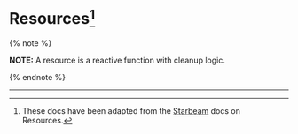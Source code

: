 # Resources[^starbeam]

{% note %}

**NOTE:** A resource is a reactive function with cleanup logic.

{% endnote %}


----------------------------------------

[^starbeam]: These docs have been adapted from the [Starbeam](https://www.starbeamjs.com/guides/fundamentals/resources.html) docs on Resources.


